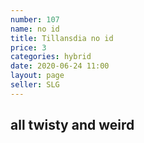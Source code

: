 ```yaml
---
number: 107
name: no id
title: Tillansdia no id
price: 3
categories: hybrid
date: 2020-06-24 11:00
layout: page
seller: SLG
---
```

## all twisty and weird

